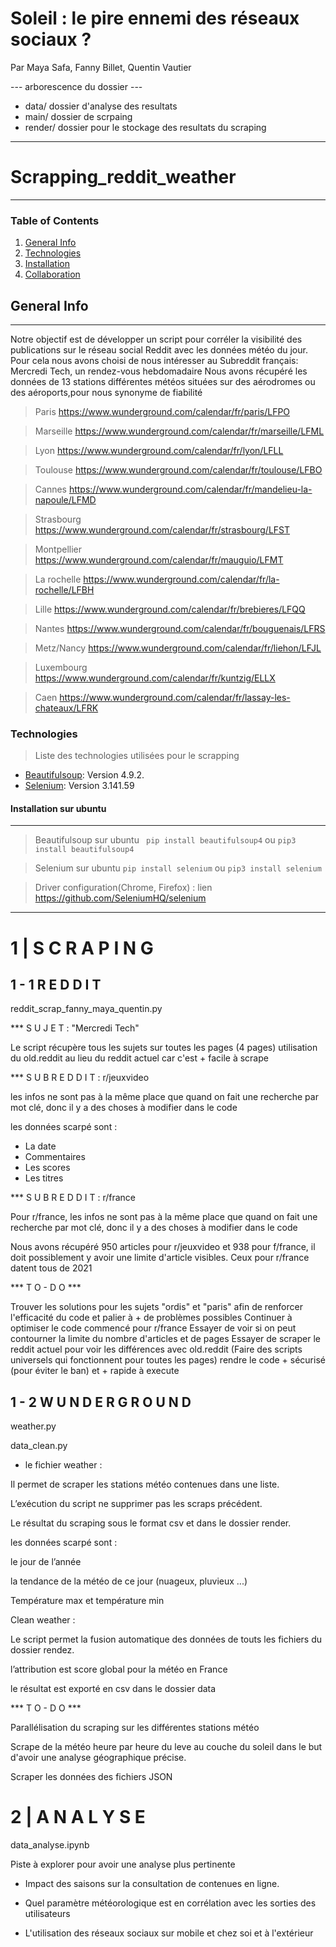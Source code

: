 # Soleil : le pire ennemi des réseaux sociaux ?

Par Maya Safa, Fanny Billet, Quentin Vautier

--- arborescence du dossier ---

- data/ dossier d'analyse des resultats 
- main/ dossier de scrpaing 
- render/ dossier pour le stockage des resultats du scraping 

------------------------------------------------------------

# Scrapping_reddit_weather
***
### Table of Contents
1. [General Info](#general-info)
2. [Technologies](#technologies)
3. [Installation](#installation)
4. [Collaboration](#collaboration)

## General Info
***
Notre objectif est de développer un script pour corréler la visibilité des publications sur le réseau social Reddit avec les données météo du jour.
Pour cela nous avons choisi de nous intéresser au Subreddit français: Mercredi Tech, un rendez-vous hebdomadaire
Nous avons récupéré les données de 13 stations différentes météos situées sur des aérodromes ou des aéroports,pour nous synonyme de fiabilité

>Paris https://www.wunderground.com/calendar/fr/paris/LFPO  

>Marseille https://www.wunderground.com/calendar/fr/marseille/LFML  

>Lyon https://www.wunderground.com/calendar/fr/lyon/LFLL  

>Toulouse https://www.wunderground.com/calendar/fr/toulouse/LFBO  

>Cannes https://www.wunderground.com/calendar/fr/mandelieu-la-napoule/LFMD  

>Strasbourg https://www.wunderground.com/calendar/fr/strasbourg/LFST  

>Montpellier https://www.wunderground.com/calendar/fr/mauguio/LFMT  

>La rochelle https://www.wunderground.com/calendar/fr/la-rochelle/LFBH  

>Lille https://www.wunderground.com/calendar/fr/brebieres/LFQQ  

>Nantes https://www.wunderground.com/calendar/fr/bouguenais/LFRS  

>Metz/Nancy https://www.wunderground.com/calendar/fr/liehon/LFJL  

>Luxembourg https://www.wunderground.com/calendar/fr/kuntzig/ELLX  

>Caen https://www.wunderground.com/calendar/fr/lassay-les-chateaux/LFRK  


### Technologies
>Liste des technologies utilisées pour le scrapping
* [Beautifulsoup](https://www.crummy.com/software/BeautifulSoup/bs4/doc/): Version 4.9.2. 
* [Selenium](https://www.selenium.dev/documentation/fr/): Version 3.141.59

#### Installation sur ubuntu
***
> Beautifulsoup sur ubuntu
 ``` pip install beautifulsoup4``` ou ```pip3 install beautifulsoup4```  
 
> Selenium sur ubuntu 
```pip install selenium```  ou ```pip3 install selenium```  

> Driver configuration(Chrome, Firefox) : lien https://github.com/SeleniumHQ/selenium 

-----------------------------------------------------------------------------

# 1 | S C R A P I N G 

## 1 - 1 R E D D I T

reddit_scrap_fanny_maya_quentin.py

*** S U J E T : "Mercredi Tech"

Le script récupère tous les sujets sur toutes les pages (4 pages) utilisation du old.reddit au lieu du reddit actuel car c'est + facile à scrape

*** S U B R E D D I T : r/jeuxvideo

 les infos ne sont pas à la même place que quand on fait une recherche par mot clé, donc il y a des choses à modifier dans le code

les données scarpé sont :

- La date
- Commentaires
- Les scores
- Les titres

*** S U B R E D D I T : r/france

Pour r/france, les infos ne sont pas à la même place que quand on fait une recherche par mot clé, donc il y a des choses à modifier dans le code

Nous avons récupéré 950 articles pour r/jeuxvideo et 938 pour f/france, il doit possiblement y avoir une limite d'article visibles. Ceux pour r/france datent tous de 2021


*** T O - D O ***

Trouver les solutions pour les sujets "ordis" et "paris" afin de renforcer l'efficacité du code et palier à + de problèmes possibles
Continuer à optimiser le code commencé pour r/france
Essayer de voir si on peut contourner la limite du nombre d'articles et de pages
Essayer de scraper le reddit actuel pour voir les différences avec old.reddit
(Faire des scripts universels qui fonctionnent pour toutes les pages)
rendre le code + sécurisé (pour éviter le ban) et + rapide à execute

## 1 - 2 W U N D E R G R O U N D 

weather.py

data_clean.py

- le fichier weather :

Il permet de scraper les stations météo contenues dans une liste.

L’exécution du script ne supprimer pas les scraps précédent.

Le résultat du scraping sous le format csv et dans le dossier render.



les données scarpé sont :

le jour de l’année

la tendance de la météo de ce jour (nuageux, pluvieux ...)

Température max et température min 



Clean weather :

Le script permet la fusion automatique des données de touts les fichiers du dossier rendez.

l’attribution est score global pour la météo en France

le résultat est exporté en csv dans le dossier data 


*** T O - D O ***

Parallélisation du scraping sur les différentes stations météo 

Scrape de la météo heure par heure du leve au couche du soleil dans le but d'avoir une analyse géographique précise.

Scraper les données des fichiers JSON 


# 2 | A N A L Y S E 

data_analyse.ipynb

Piste à explorer pour avoir une analyse plus pertinente

- Impact des saisons sur la consultation de contenues en ligne.

- Quel paramètre météorologique est en corrélation avec les sorties des utilisateurs

- L'utilisation des réseaux sociaux sur mobile et chez soi et à l'extérieur

